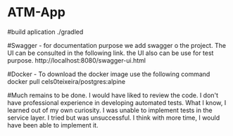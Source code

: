 # ATM-App


#build aplication
./gradled

#Swagger - for documentation purpose we add swagger o the project. 
The UI can be consulted in the following link. the UI also can be use for test purpose.
http://localhost:8080/swagger-ui.html

#Docker - To download the docker image use the following command
docker pull cels0teixeira/postgres:alpine

#Much remains to be done.
I would have liked to review the code.
I don't have professional experience in developing automated tests. What I know, I learned out of my own curiosity. I was unable to implement tests in the service layer. I tried but was unsuccessful.
I think with more time, I would have been able to implement it.
